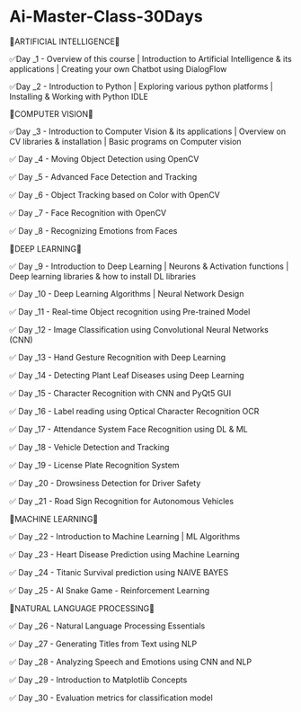 # Ai-Master-Class-30Days

🤖ARTIFICIAL INTELLIGENCE🤖

✅Day _1 - Overview of this course | Introduction to Artificial Intelligence & its applications | Creating your own Chatbot using DialogFlow

✅Day _2 - Introduction to Python | Exploring various python platforms | Installing & Working with Python IDLE

📸COMPUTER VISION📸

✅Day _3 - Introduction to Computer Vision & its applications | Overview on CV libraries & installation | Basic programs on Computer vision

✅ Day _4 - Moving Object Detection using OpenCV

✅ Day _5 - Advanced Face Detection and Tracking

✅ Day _6 - Object Tracking based on Color with OpenCV

✅ Day _7 - Face Recognition with OpenCV

✅ Day _8 - Recognizing Emotions from Faces

🧠DEEP LEARNING🧠

✅ Day _9 - Introduction to Deep Learning | Neurons & Activation functions  |  Deep learning libraries & how to install DL libraries

✅ Day _10 - Deep Learning Algorithms | Neural Network Design

✅ Day _11 - Real-time Object recognition using Pre-trained Model

✅ Day _12 - Image Classification using Convolutional Neural Networks (CNN)

✅ Day _13 - Hand Gesture Recognition with Deep Learning

✅ Day _14 - Detecting Plant Leaf Diseases using Deep Learning

✅ Day _15 - Character Recognition with CNN and PyQt5 GUI

✅ Day _16 - Label reading using Optical Character Recognition OCR

✅ Day _17 - Attendance System Face Recognition using DL & ML

✅ Day _18 - Vehicle Detection and Tracking

✅ Day _19 - License Plate Recognition System

✅ Day _20 - Drowsiness Detection for Driver Safety

✅ Day _21 - Road Sign Recognition for Autonomous Vehicles

🦾MACHINE LEARNING🦾

✅ Day _22 - Introduction to Machine Learning | ML Algorithms

✅ Day _23 - Heart Disease Prediction using Machine Learning

✅ Day _24 - Titanic Survival prediction using NAIVE BAYES

✅ Day _25 - AI Snake Game - Reinforcement Learning

👾NATURAL LANGUAGE PROCESSING👾

✅ Day _26 - Natural Language Processing Essentials

✅ Day _27 - Generating Titles from Text using NLP

✅ Day _28 - Analyzing Speech and Emotions using CNN and NLP

✅ Day _29 - Introduction to Matplotlib Concepts

✅ Day _30 - Evaluation metrics for classification model
